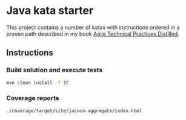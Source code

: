 # Java kata starter

This project contains a number of katas with instructions ordered in a proven path described in my
book [Agile Technical Practices Distilled](https://leanpub.com/agiletechnicalpracticesdistilled).

## Instructions

### Build solution and execute tests

```sh
mvn clean install -T 1C
```

### Coverage reports

```sh
./coverage/target/site/jacoco-aggregate/index.html
```
